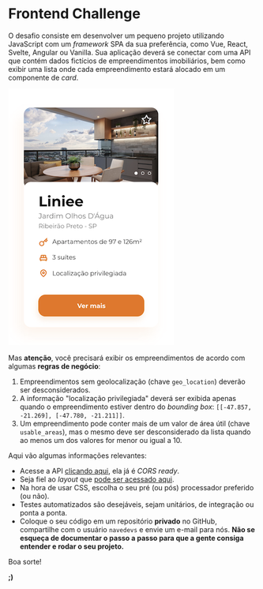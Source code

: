 # Frontend Challenge

O desafio consiste em desenvolver um pequeno projeto utilizando JavaScript com um _framework_ SPA da sua preferência, como Vue, React, Svelte, Angular ou Vanilla. Sua aplicação deverá se conectar com uma API que contém dados fictícios de empreendimentos imobiliários, bem como exibir uma lista onde cada empreendimento estará alocado em um componente de _card_.

![Card](assets/card.png)

Mas **atenção**, você precisará exibir os empreendimentos de acordo com algumas **regras de negócio**:

1. Empreendimentos sem geolocalização (chave `geo_location`) deverão ser desconsiderados.
2. A informação "localização privilegiada" deverá ser exibida apenas quando o empreendimento estiver dentro do _bounding box_: `[[-47.857, -21.269], [-47.780, -21.211]]`.
3. Um empreendimento pode conter mais de um valor de área útil (chave `usable_areas`), mas o mesmo deve ser desconsiderado da lista quando ao menos um dos valores for menor ou igual a 10.

Aqui vão algumas informações relevantes:

- Acesse a API [clicando aqui](#), ela já é _CORS ready_.
- Seja fiel ao _layout_ que [pode ser acessado aqui](https://xd.adobe.com/view/190d017b-e1a3-48f1-bdb0-e707a34e4b8d-4c5e/screen/38ba68f1-cff1-4a19-aaa9-01684b87a65e/).
- Na hora de usar CSS, escolha o seu pré (ou pós) processador preferido (ou não).
- Testes automatizados são desejáveis, sejam unitários, de integração ou ponta a ponta.
- Coloque o seu código em um repositório **privado** no GitHub, compartilhe com o usuário `navedevs` e envie um e-mail para nós. **Não se esqueça de documentar o passo a passo para que a gente consiga entender e rodar o seu projeto.**

Boa sorte!

**;)**